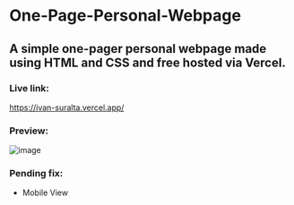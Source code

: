 # One-Page-Personal-Webpage
## A simple one-pager personal webpage made using HTML and CSS and free hosted via Vercel.

### Live link:
https://ivan-suralta.vercel.app/

### Preview:
![image](https://user-images.githubusercontent.com/88656474/232228786-79b20206-f155-4ff9-b650-b354287bda1b.png)

### Pending fix:
- Mobile View
